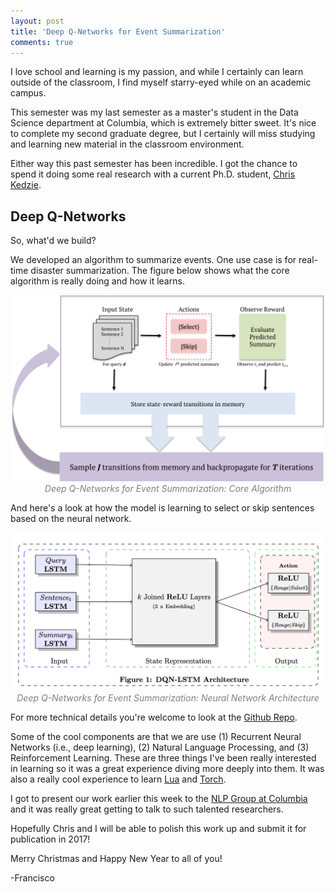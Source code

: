 ```yaml
---
layout: post
title: 'Deep Q-Networks for Event Summarization'
comments: true
---
```


I love school and learning is my passion, and while I certainly can learn outside of the classroom, I find myself starry-eyed while on an academic campus.

This semester was my last semester as a master's student in the Data Science department at Columbia, which is extremely bitter sweet. It's nice to complete my second graduate degree, but I certainly will miss studying and learning new material in the classroom environment. 

Either way this past semester has been incredible. I got the chance to spend it doing some real research with a current Ph.D. student, [Chris Kedzie](http://www.cs.columbia.edu/~kedzie/).

## Deep Q-Networks

So, what'd we build? 

We developed an algorithm to summarize events. One use case is for real-time disaster summarization. The figure below shows what the core algorithm is really doing and how it learns. 

<p style="text-align: center; color:gray;"> 
    <img src="/assets/images/dqn_algorithm.png">
    <br>
    <i>Deep Q-Networks for Event Summarization: Core Algorithm</i>
</p>

And here's a look at how the model is learning to select or skip sentences based on the neural network.


<p style="text-align: center; color:gray;"> 
    <img src="/assets/images/dqn_qlearner.jpg">
    <br>
    <i>Deep Q-Networks for Event Summarization: Neural Network Architecture</i>
</p>

For more technical details you're welcome to look at the [Github Repo](https://github.com/franciscojavierarceo/DQN-Event-Summarization).

Some of the cool components are that we are use (1) Recurrent Neural Networks (i.e., deep learning), (2) Natural Language Processing, and (3) Reinforcement Learning. These are three things I've been really interested in learning so it was a great experience diving more deeply into them. It was also a really cool experience to learn [Lua](https://www.lua.org/) and [Torch](http://torch.ch/). 

I got to present our work earlier this week to the [NLP Group at Columbia](http://www1.cs.columbia.edu/nlp/index.cgi) and it was really great getting to talk to such talented researchers. 

Hopefully Chris and I will be able to polish this work up and submit it for publication in 2017!

Merry Christmas and Happy New Year to all of you!

-Francisco
